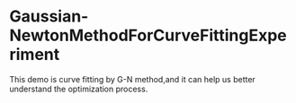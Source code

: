 # Gaussian-NewtonMethodForCurveFittingExperiment
This demo is curve fitting by G-N method,and it can help us better understand the optimization process.


